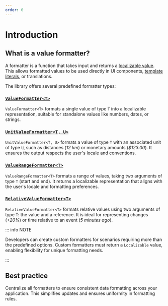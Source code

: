 ```yaml
---
order: 0
---
```


# Introduction

## What is a value formatter?

A formatter is a function that takes input and returns a [localizable value](../introduction/localizable.md). This allows formatted values to be used directly in UI components, [template literals](../introduction/localizable.md#string-templates), or translations.

The library offers several predefined formatter types:

### [`ValueFormatter<T>`](../api/_localizer/core/ValueFormatter/index.md)

`ValueFormatter<T>` formats a single value of type `T` into a localizable representation, suitable for standalone values like numbers, dates, or strings.

### [`UnitValueFormatter<T, U>`](../api/_localizer/core/UnitValueFormatter/index.md)

`UnitValueFormatter<T, U>` formats a value of type `T` with an associated unit of type `U`, such as distances (_12 km_) or monetary amounts (_$123.00_). It ensures the output respects the user's locale and conventions.

### [`ValueRangeFormatter<T>`](../api/_localizer/core/ValueRangeFormatter/index.md)

`ValueRangeFormatter<T>` formats a range of values, taking two arguments of type `T` (start and end). It returns a localizable representation that aligns with the user's locale and formatting preferences.

### [`RelativeValueFormatter<T>`](../api/_localizer/core/RelativeValueFormatter/index.md)

`RelativeValueFormatter<T>` formats relative values using two arguments of type `T`: the value and a reference. It is ideal for representing changes (_+20%_) or time relative to an event (_5 minutes ago_).

::: info NOTE

Developers can create custom formatters for scenarios requiring more than the predefined options. Custom formatters must return a `Localizable` value, enabling flexibility for unique formatting needs.

:::

## Best practice

Centralize all formatters to ensure consistent data formatting across your application. This simplifies updates and ensures uniformity in formatting rules.
